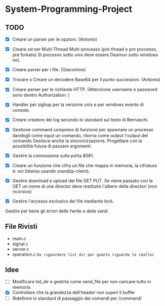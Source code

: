 # System-Programming-Project

## TODO
- [x] Creare un parser per le opzioni. (Antonio)
- [x] Creare server Multi-Thread Multi-processo (pre thread e pre processo, pre forkato) (Il processo sotto unix deve essere Deamon sotto windows no).
- [x] Creare parser per i file. (Giacomino)
- [x] Trovare o Creare un decodere Base64 per il punto successivo. (Antonio)
- [x] Creare parser per le richieste HTTP. (Attenzione username e password sono dentro Authorization: )
- [x] Handler per sighup per la versione unix e per windows evento di console.
- [x] Creare creatore dei log secondo lo standard sul testo di Bernaschi.
- [x] Gestione command compreso di funzione per spawnare un processo dandogli come input un comando, ritorna come output l'output del comando Gesitsce anche la sincronizzazione. Progettare con la possibilità futura di passare argomenti.
- [x] Gestire la connessione sulla porta 8081.
- [x] Creare un funzione che cifra un file che mappa in memoria, la cifratura é: xor bitwise usando srand(ip-client).
- [x] Gestire download e upload dei file GET PUT. Se viene passato con la GET un nome di una director deve restituire l'albero della directori (non ricorsivo)
- [x] Gestire l'accesso esclusivo dei file mediante lock.


Gestire per bene gli errori delle fwrite e delle send.

## File Rivisti
- main.c
- signal.c
- server.c
- operation.c `Da riguardare list dir per quanto riguarda le realloc`

## Idee
- [ ] Modificare list_dir e gestirla come send_file per non caricare tutto in memoria
- [x] Controllare che la grandezza dell'header non superi il buffer
- [ ] Ridefinire lo standard di passaggio dei comandi per /command/